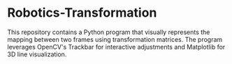 # Robotics-Transformation
 This repository contains a Python program that visually represents the mapping between two frames using transformation matrices. The program leverages OpenCV's Trackbar for interactive adjustments and Matplotlib for 3D line visualization.
